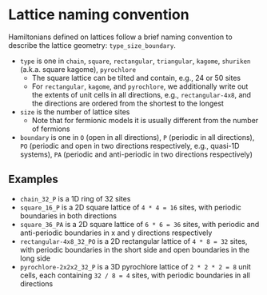 # Lattice naming convention

Hamiltonians defined on lattices follow a brief naming convention to describe the lattice geometry: `type_size_boundary`.

* `type` is one in `chain`, `square`, `rectangular`, `triangular`, `kagome`, `shuriken` (a.k.a. square kagome), `pyrochlore`
    * The square lattice can be tilted and contain, e.g., 24 or 50 sites
    * For `rectangular`, `kagome`, and `pyrochlore`, we additionally write out the extents of unit cells in all directions, e.g., `rectangular-4x8`, and the directions are ordered from the shortest to the longest
* `size` is the number of lattice sites
    * Note that for fermionic models it is usually different from the number of fermions
* `boundary` is one in `O` (open in all directions), `P` (periodic in all directions), `PO` (periodic and open in two directions respectively, e.g., quasi-1D systems), `PA` (periodic and anti-periodic in two directions respectively)

## Examples

* `chain_32_P` is a 1D ring of 32 sites
* `square_16_P` is a 2D square lattice of `4 * 4 = 16` sites, with periodic boundaries in both directions
* `square_36_PA` is a 2D square lattice of `6 * 6 = 36` sites, with periodic and anti-periodic boundaries in x and y directions respectively
* `rectangular-4x8_32_PO` is a 2D rectangular lattice of `4 * 8 = 32` sites, with periodic boundaries in the short side and open boundaries in the long side
* `pyrochlore-2x2x2_32_P` is a 3D pyrochlore lattice of `2 * 2 * 2 = 8` unit cells, each containing `32 / 8 = 4` sites, with periodic boundaries in all directions
